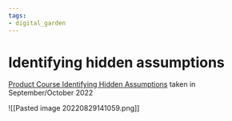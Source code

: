 ```yaml
---
tags: 
- digital_garden
---
```

# Identifying hidden assumptions

[Product Course Identifying Hidden Assumptions](https://www.producttalk.org/programs/identifying-hidden-assumptions?utm_source=Product+Talk+Newsletter+August+28%2C+2022&utm_medium=email&utm_campaign=Promotion) taken in September/October 2022

![[Pasted image 20220829141059.png]]